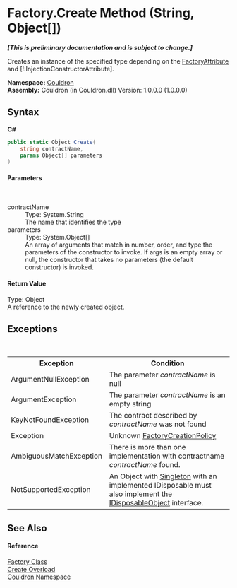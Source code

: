 # Factory.Create Method (String, Object[])
 _**\[This is preliminary documentation and is subject to change.\]**_

Creates an instance of the specified type depending on the <a href="T_Couldron_FactoryAttribute">FactoryAttribute</a> and [!:InjectionConstructorAttribute].

**Namespace:**&nbsp;<a href="N_Couldron">Couldron</a><br />**Assembly:**&nbsp;Couldron (in Couldron.dll) Version: 1.0.0.0 (1.0.0.0)

## Syntax

**C#**<br />
``` C#
public static Object Create(
	string contractName,
	params Object[] parameters
)
```


#### Parameters
&nbsp;<dl><dt>contractName</dt><dd>Type: System.String<br />The name that identifies the type</dd><dt>parameters</dt><dd>Type: System.Object[]<br />An array of arguments that match in number, order, and type the parameters of the constructor to invoke. If args is an empty array or null, the constructor that takes no parameters (the default constructor) is invoked.</dd></dl>

#### Return Value
Type: Object<br />A reference to the newly created object.

## Exceptions
&nbsp;<table><tr><th>Exception</th><th>Condition</th></tr><tr><td>ArgumentNullException</td><td>The parameter *contractName* is null</td></tr><tr><td>ArgumentException</td><td>The parameter *contractName* is an empty string</td></tr><tr><td>KeyNotFoundException</td><td>The contract described by *contractName* was not found</td></tr><tr><td>Exception</td><td>Unknown <a href="T_Couldron_FactoryCreationPolicy">FactoryCreationPolicy</a></td></tr><tr><td>AmbiguousMatchException</td><td>There is more than one implementation with contractname *contractName* found.</td></tr><tr><td>NotSupportedException</td><td>An Object with <a href="T_Couldron_FactoryCreationPolicy">Singleton</a> with an implemented IDisposable must also implement the <a href="T_Couldron_Core_IDisposableObject">IDisposableObject</a> interface.</td></tr></table>

## See Also


#### Reference
<a href="T_Couldron_Factory">Factory Class</a><br /><a href="Overload_Couldron_Factory_Create">Create Overload</a><br /><a href="N_Couldron">Couldron Namespace</a><br />